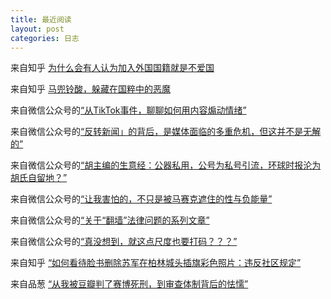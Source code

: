 ```yaml
---
title: 最近阅读
layout: post
categories: 日志
---
```



来自知乎 [为什么会有人认为加入外国国籍就是不爱国](https://www.zhihu.com/question/303185767/answer/1663064068)

来自知乎 [马兜铃酸，躲藏在国粹中的恶魔 ](https://zhuanlan.zhihu.com/p/30477382)


来自微信公众号的[“从TikTok事件，聊聊如何用内容煽动情绪”](https://mp.weixin.qq.com/s/Xf92aQqV0RG44hsa6f6AXg)


来自微信公众号的[“反转新闻」的背后，是媒体面临的多重危机，但这并不是无解的”](https://mp.weixin.qq.com/s/owQ-hAOHYe0rN3FE0iAaXQ)


来自微信公众号的[“胡主编的生意经：公器私用，公号为私号引流，环球时报沦为胡氏自留地？”](https://mp.weixin.qq.com/s/HQrGW5txVowjrGnheUltog)


来自微信公众号的[“让我害怕的，不只是被马赛克遮住的性与负能量”](https://mp.weixin.qq.com/s/Xait_a59qTTuoQZjx4xp5A)



来自微信公众号的[“关于“翻墙”法律问题的系列文章”](https://mp.weixin.qq.com/mp/appmsgalbum?__biz=Mzg2OTIyMzY0Ng==&action=getalbum&album_id=1351392258079260674&subscene=159&subscene=1&scenenote=https%3A%2F%2Fmp.weixin.qq.com%2Fs%3F__biz%3DMzg2OTIyMzY0Ng%3D%3D%26mid%3D2247483696%26idx%3D1%26sn%3D5fd8a3d57308bdbf993ab7545c141a8e%26chksm%3Dcea11c81f9d69597487bf17018dba4d329a491c98abed4d6f1b1a88a83abcd2a2d8cfe18a2c7%26mpshare%3D1%26scene%3D1%26srcid%3D083082N54SIeg9F5JRLZFePB%26sharer_sharetime%3D1598727060808%26sharer_shareid%3D0fa33ea17997d510576d526f69e050bd%26key%3Db6de4a213a64b72943e5390cba2e7b3ed8be80dd98b95e33ad30ab060c2ab56912300745f10b28ed828e53551645a865a6866ec5aec1584a933bda85ca0de27db965d98379d6e307055fc3e48638d5d64b5b2b894a523a971769c8edbe640b24fba6bc907386d342733653e090525ef2e156e3938cbb2b36afe22e016aefd7c8%26ascene%3D1%26uin%3DMTQyMTM4NDUwMQ%253D%253D%26devicetype%3DWindows%2B10%2Bx64%26version%3D62090529%26lang%3Dzh_CN%26exportkey%3DAfWg5G%252Fn95lX%252F7%252BVKAly1bA%253D%26pass_ticket%3DQ%252Fa3%252Ft52mNsNmDMY8WeGvIfW%252FewuA5NqYcbdzV6jcFFW6l95HRzI9JxCMas1roLI#wechat_redirect)

来自微信公众号的[“真没想到，就这点尺度也要打码？？？”](https://mp.weixin.qq.com/s/yIKId_-MidPXeYDtgLY0Pg)


来自知乎 [“如何看待脸书删除苏军在柏林城头插旗彩色照片：违反社区规定”](https://www.zhihu.com/question/393853116/answer/1219027277)


来自品葱   [“从我被豆瓣判了赛博死刑，到审查体制背后的怯懦”](https://pincong.rocks/article/16810)

